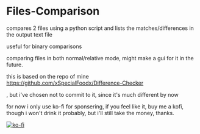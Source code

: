 # Files-Comparison
compares 2 files using a python script and lists the matches/differences in the output text file

useful for binary comparisons

comparing files in both normal/relative mode, might make a gui for it in the future.

this is based on the repo of mine https://github.com/xSpecialFoodx/Difference-Checker

, but i've chosen not to commit to it, since it's much different by now

for now i only use ko-fi for sponsering, if you feel like it, buy me a kofi, though i won't drink it probably, but i'll still take the money, thanks.

[![ko-fi](https://ko-fi.com/img/githubbutton_sm.svg)](https://ko-fi.com/xspecialfoodx)
